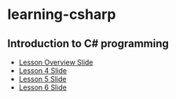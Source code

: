 # learning-csharp

## Introduction to C# programming

* [Lesson Overview Slide](https://1drv.ms/p/s!AlB8AhjPseywgSS9AEFJ-qmtpYf4?e=3RV0bu)
* [Lesson 4 Slide](https://1drv.ms/p/s!At_NNcWhknnyjLl5CkCqErxnYTZf1Q?e=QYjYVa)
* [Lesson 5 Slide](https://1drv.ms/p/s!At_NNcWhknnyjLoCRdqF4BM5KowdYg?e=dv117c)
* [Lesson 6 Slide](https://1drv.ms/p/s!At_NNcWhknnyjLoCRdqF4BM5KowdYg?e=dv117c)

